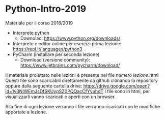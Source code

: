 # Python-Intro-2019
Materiale per il corso 2018/2019 

- Interprete python 
  - Downolad: https://www.python.org/downloads/
- Interprete e editor online per esercizi prima lezione: https://repl.it/languages/python3
- PyCharm (installare per seconda lezione)
  - Download (versione community): https://www.jetbrains.com/pycharm/download/

Il materiale proiettato nelle lezioni è presente nei file *numero lezione*.html
Questi file sono scaricabili direttamente da github clonando la repository oppure dalla seguente cartella drive: https://drive.google.com/open?id=1v3NIWEmJsDfSKUypSZ0PQQacCfYvuhdT
I file sono in html, per visualizzarli vanno scaricati e aperti con un browser.

Alla fine di ogni lezione verranno i file verranno ricaricati con le modifiche apportate a lezione.
